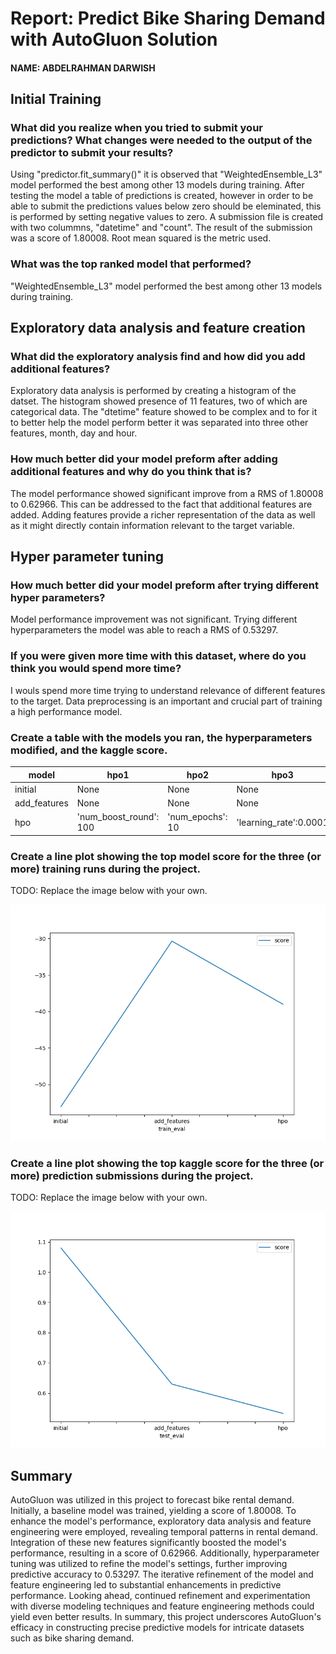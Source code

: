 # Report: Predict Bike Sharing Demand with AutoGluon Solution
#### NAME: ABDELRAHMAN DARWISH

## Initial Training
### What did you realize when you tried to submit your predictions? What changes were needed to the output of the predictor to submit your results?
Using "predictor.fit_summary()" it is observed that "WeightedEnsemble_L3" model performed the best among other 13 models during training. After testing the model a table of predictions is created, however in order to be able to submit the predictions values below zero should be eleminated, this is performed by setting negative values to zero. A submission file is created with two colummns, "datetime" and "count". The result of the submission was a score of 1.80008. Root mean squared is the metric used.

### What was the top ranked model that performed?
"WeightedEnsemble_L3" model performed the best among other 13 models during training.

## Exploratory data analysis and feature creation
### What did the exploratory analysis find and how did you add additional features?
Exploratory data analysis is performed by creating a histogram of the datset. The histogram showed presence of 11 features, two of which are categorical data. The "dtetime" feature showed to be complex and to for it to better help the model perform better it was separated into three other features, month, day and hour.

### How much better did your model preform after adding additional features and why do you think that is?
The model performance showed significant improve from a RMS of 1.80008 to 0.62966. This can be addressed to the fact that additional features are added. Adding features provide a richer representation of the data as well as it might directly contain information relevant to the target variable.

## Hyper parameter tuning
### How much better did your model preform after trying different hyper parameters?
Model performance improvement was not significant. Trying different hyperparameters the model was able to reach a RMS of 0.53297.

### If you were given more time with this dataset, where do you think you would spend more time?
I wouls spend more time trying to understand relevance of different features to the target. Data preprocessing is an important and crucial part of training a high performance model.

### Create a table with the models you ran, the hyperparameters modified, and the kaggle score.
|model|hpo1|hpo2|hpo3|score|
|--|--|--|--|--|
|initial|None|None|None|1.8008|
|add_features|None|None|None|0.62966|
|hpo|'num_boost_round': 100|'num_epochs': 10|'learning_rate':0.0001|0.53297|

### Create a line plot showing the top model score for the three (or more) training runs during the project.

TODO: Replace the image below with your own.

![model_train_score.png](img/model_train_score.png)

### Create a line plot showing the top kaggle score for the three (or more) prediction submissions during the project.

TODO: Replace the image below with your own.

![model_test_score.png](img/model_test_score.png)

## Summary
AutoGluon was utilized in this project to forecast bike rental demand. Initially, a baseline model was trained, yielding a score of 1.80008. To enhance the model's performance, exploratory data analysis and feature engineering were employed, revealing temporal patterns in rental demand. Integration of these new features significantly boosted the model's performance, resulting in a score of 0.62966. Additionally, hyperparameter tuning was utilized to refine the model's settings, further improving predictive accuracy to 0.53297. The iterative refinement of the model and feature engineering led to substantial enhancements in predictive performance. Looking ahead, continued refinement and experimentation with diverse modeling techniques and feature engineering methods could yield even better results. In summary, this project underscores AutoGluon's efficacy in constructing precise predictive models for intricate datasets such as bike sharing demand.






